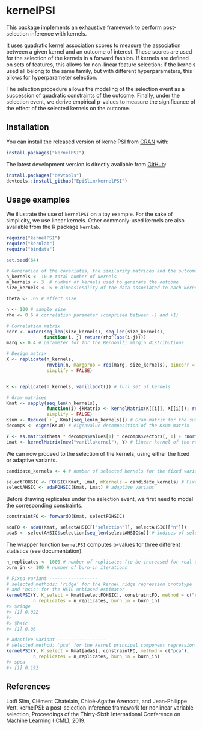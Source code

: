 
<!-- README.md is generated from README.Rmd. Please edit that file -->

# kernelPSI

This package implements an exhaustive framework to perform
post-selection inference with kernels.

It uses quadratic kernel association scores to measure the association
between a given kernel and an outcome of interest. These scores are used
for the selection of the kernels in a forward fashion. If kernels are
defined on sets of features, this allows for non-linear feature
selection; if the kernels used all belong to the same family, but with
different hyperparameters, this allows for hyperparameter selection.

The selection procedure allows the modeling of the selection event as a
succession of quadratic constraints of the outcome. Finally, under the
selection event, we derive empirical p-values to measure the
significance of the effect of the selected kernels on the outcome.

## Installation

You can install the released version of kernelPSI from
[CRAN](https://CRAN.R-project.org) with:

``` r
install.packages("kernelPSI")
```

The latest development version is directly available from
[GitHub](https://github.com):

``` r
install.packages("devtools")
devtools::install_github("EpiSlim/kernelPSI")
```

## Usage examples

We illustrate the use of `kernelPSI` on a toy example. For the sake of
simplicity, we use linear kernels. Other commonly-used kernels are also
available from the R package `kernlab`.

``` r
require("kernelPSI")
require("kernlab")
require("bindata")

set.seed(64)

# Generation of the covariates, the similarity matrices and the outcome
n_kernels <- 10 # total number of kernels
m_kernels <- 3  # number of kernels used to generate the outcome
size_kernels <- 5 # dimensionality of the data associated to each kernel 

theta <- .05 # effect size

n <- 100 # sample size
rho <- 0.6 # correlation parameter (comprised between -1 and +1)

# Correlation matrix
corr <- outer(seq_len(size_kernels), seq_len(size_kernels),
              function(i, j) return(rho^(abs(i-j))))
marg <- 0.4 # parameter for for the Bernoulli margin distributions

# Design matrix
X <- replicate(n_kernels,
               rmvbin(n, margprob = rep(marg, size_kernels), bincorr = corr),
               simplify = FALSE)


K <- replicate(n_kernels, vanilladot()) # full set of kernels

# Gram matrices
Kmat <- sapply(seq_len(n_kernels),
               function(i) {kMatrix <- kernelMatrix(K[[i]], X[[i]]); return(as.kernelMatrix(kMatrix, center = TRUE))},
               simplify = FALSE)
Ksum <- Reduce(`+`, Kmat[seq_len(m_kernels)]) # Gram matrix for the sum kernel of the first m_kernels kernels
decompK <- eigen(Ksum) # eigenvalue decomposition of the Ksum matrix

Y <- as.matrix(theta * decompK$values[1] * decompK$vectors[, 1] + rnorm(n), ncol = 1) # response vector
Lmat <- kernelMatrix(new("vanillakernel"), Y) # linear kernel of the response
```

We can now proceed to the selection of the kernels, using either the
fixed or adaptive variants.

``` r
candidate_kernels <- 4 # number of selected kernels for the fixed variant

selectFOHSIC <- FOHSIC(Kmat, Lmat, mKernels = candidate_kernels) # Fixed variant
selectAHSIC <- adaFOHSIC(Kmat, Lmat) # adaptive variant
```

Before drawing replicates under the selection event, we first need to
model the corresponding constraints.

``` r
constraintFO <- forwardQ(Kmat, selectFOHSIC)

adaFO <- adaQ(Kmat, selectAHSIC[["selection"]], selectAHSIC[["n"]])
adaS <- selectAHSIC$selection[seq_len(selectAHSIC$n)] # indices of selected kernels
```

The wrapper function `kernelPSI` computes p-values for three different
statistics (see documentation).

``` r
n_replicates <- 1000 # number of replicates (to be increased for real use cases)
burn_in <- 100 # number of burn-in iterations

# Fixed variant ------------------
# selected methods: 'ridge' for the kernel ridge regression prototype 
# and 'hsic' for the HSIC unbiased estimator
kernelPSI(Y, K_select = Kmat[selectFOHSIC], constraintFO, method = c("ridge", "hsic"),  
          n_replicates = n_replicates, burn_in = burn_in)
#> $ridge
#> [1] 0.022
#> 
#> $hsic
#> [1] 0.06

# Adaptive variant ------------------
# selected method: 'pca' for the kernel principal component regression prototype
kernelPSI(Y, K_select = Kmat[adaS], constraintFO, method = c("pca"),
          n_replicates = n_replicates, burn_in = burn_in)
#> $pca
#> [1] 0.192
```

## References

Lotfi Slim, Clément Chatelain, Chloé-Agathe Azencott, and Jean-Philippe
Vert. kernelPSI: a post-selection inference framework for nonlinear
variable selection, Proceedings of the Thirty-Sixth International
Conference on Machine Learning (ICML), 2019.
